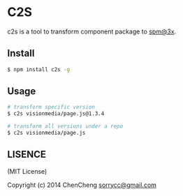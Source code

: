 # C2S

c2s is a tool to transform component package to [spm@3x](http://www.spmjs.io/).

## Install

```bash
$ npm install c2s -g
```

## Usage

```bash
# transform specific version
$ c2s visionmedia/page.js@1.3.4

# transform all versions under a repo
$ c2s visionmedia/page.js
```

## LISENCE

(MIT License)

Copyright (c) 2014 ChenCheng sorrycc@gmail.com

